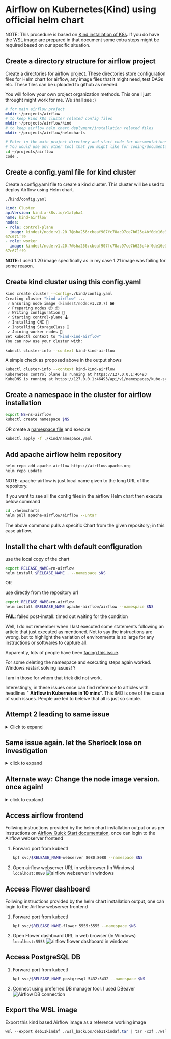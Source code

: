 # Airflow on Kubernetes(Kind) using official helm chart

NOTE: This procedure is based on [Kind installation of K8s](https://github.com/arundeep78/wsl_debian_dev/blob/master/Kind_k8s_Readme.md). If you do have the WSL image are prepared in that document some extra steps might be required based on our specific situation.

## Create a directory structure for airflow project

Create a directories for airflow project. These directories store configuration files for Helm chart for airflow, any image files that it might need, test DAGs etc. These files can be uploaded to github as needed.

You will follow your own project organization methods. This one I just throught might work for me. We shall see  :)

```zsh
# for main airflow project
mkdir ~/projects/airflow 
# to keep kind k8s cluster related config files
mkdir ~/projects/airflow/kind 
# to keep airflow helm chart deplyment/installation related files
mkdir ~/projects/airflow/helmcharts 

# Enter in the main project directory and start code for documentations.
# You would use any other tool that you might like for coding/documentation
cd ~/projects/airflow
code .
```

## Create a config.yaml file for kind cluster

Create a config.yaml file to creare a kind cluster. This cluster will be used to deploy Airflow using Helm chart.

`./kind/config.yaml`

```yaml
kind: Cluster
apiVersion: kind.x-k8s.io/v1alpha4
name: kind-airflow
nodes:
- role: control-plane
  image: kindest/node:v1.20.7@sha256:cbeaf907fc78ac97ce7b625e4bf0de16e3ea725daf6b04f930bd14c
67c671ff9
- role: worker
  image: kindest/node:v1.20.7@sha256:cbeaf907fc78ac97ce7b625e4bf0de16e3ea725daf6b04f930bd14c
67c671ff9
```

**NOTE**: I used 1.20 image specifically as in my case 1.21 image was failing for some reason.

## Create kind cluster using this config.yaml

```zsh
kind create cluster --config=./kind/config.yaml                                              ─╯
Creating cluster "kind-airflow" ...
 ✓ Ensuring node image (kindest/node:v1.20.7) 🖼
 ✓ Preparing nodes 📦 📦
 ✓ Writing configuration 📜
 ✓ Starting control-plane 🕹️
 ✓ Installing CNI 🔌
 ✓ Installing StorageClass 💾
 ✓ Joining worker nodes 🚜
Set kubectl context to "kind-kind-airflow"
You can now use your cluster with:

kubectl cluster-info --context kind-kind-airflow
```

A simple check as proposed above in the output shows

```zsh
kubectl cluster-info --context kind-kind-airflow                                      ─╯
Kubernetes control plane is running at https://127.0.0.1:46493
KubeDNS is running at https://127.0.0.1:46493/api/v1/namespaces/kube-system/services/kube-dns:dns/proxy
```

## Create a namespace in the cluster for airflow installation

```zsh
export NS=ns-airflow
kubectl create namespace $NS
```

OR create a [namespace file](kind/namespace.yaml) and execute

```zsh
kubectl apply -f ./kind/namespace.yaml
```

## Add apache airflow helm repository

```zsh
helm repo add apache-airflow https://airflow.apache.org
helm repo update
```

NOTE: apache-airflow is just local name given to the long URL of the repository.

If you want to see all the config files in the airflow Helm chart then execute below command

```zsh
cd ./helmcharts
helm pull apache-airflow/airflow --untar
```

The above command pulls a specific Chart from the given repository; in this case airflow.

## Install the chart with default configuration

use the local copy of the chart

```zsh
export RELEASE_NAME=rn-airflow
helm install $RELEASE_NAME . --namespace $NS
```

OR

use directly from the repository url

```zsh
export RELEASE_NAME=rn-airflow
helm install $RELEASE_NAME apache-airflow/airflow --namespace $NS
```

**FAIL**: failed post-install: timed out waiting for the condition

Well, I do not remember when I last executed some statements following an article that just executed as mentioned. Not to say the instructions are wrong, but to highlight the variation of environments is so large for any instructions or softwares to capture all.

Apparently, lots of people have been [facing this issue](https://github.com/apache/airflow/issues/16176).

For some deleting the namespace and executing steps again worked. Windows restart solving issues! ?

I am in those for whom that trick did not work.

Interestingly, in these issues once can find reference to articles with headlines " **Airflow in Kubernetes in 10 mins**". This IMO is one of the cause of such issues. People are led to beleive that all is just so simple.

## Attempt 2 leading to same issue

<details>
  <summary> Click to expand</summary>

Cleanup

```zsh
kind delete cluster --namespace $NS
```

start again

1. create kind cluster
2. create namespace in cluster
3. set default namespace for kubectl commands

   ```zsh
   kcn $NS # This short works if you have Oh My ZSH installed
   ```

4. Helm install with debug option

  ```zsh
  helm install $RELEASE_NAME apache-airflow/airflow --namespace $NS --debug
  ```

</details>

## Same issue again. let the Sherlock lose on investigation

<details>

<summary>click to expand</summary>

1. Check pods. All are in `ImagePullBackOff` status

   ```zsh
   kgp
   ```

2. get logs of one of the failed pods

   ```zsh
   kdp rn-airflow-redis-0 # you may have a different pod name
   ```

3. Error seems to be getting image downloaded from Docker.io into the node

   ```zsh
   Failed to pull image "redis:6-buster": rpc error: code = Unknown desc = failed to pull and unpack image "docker.io/library/redis:6-buster": failed to resolve reference "docker.io/library/redis:6-buster": failed to do request: Head "https://registry-1.docker.io/v2/library/redis/manifests/6-buster": dial tcp: lookup registry-1.docker.io on 172.19.0.1:53: no such host
   ```

4. Try reaching out the host `registry-1.docker.io` on the host machine. it seems get the IP address, just that ping is blocked(probably) at server level

   ```zsh
    $ping registry-1.docker.io
    PING registry-1.docker.io (54.198.211.201) 56(84) bytes of data.
    $ping registry.docker.io
    PING registry-1.docker.io (54.198.211.201) 56(84) bytes of data.
    $ping docker.io
    PING docker.io (34.237.197.36) 56(84) bytes of data.
   ```

5. That means host WSL Debian can reach docker. Some network issue in cluster node images. Let's see if node has access to internet. Which nodes exists in kind cluster?

    ```zsh
    $kind get nodes --name kind-airflow
    kind-airflow-worker
    kind-airflow-control-plane
    ```

6. As these nodes are actually docker images running in the host, we can open an interactive session with the worker node.

   ```zsh
   docker exec -it kind-airflow-worker bash
   root@kind-airflow-worker:/#
   ```

7. As this is a restricted image need to install basic tools first

    ```zsh
    apt update
    apt install iputils-ping traceroute
    ```

8. Lets try reaching out the docker.io and registry-1.docker.io from this node

    ```zsh
    $root@kind-airflow-worker:/# ping docker.io
    PING docker.io (34.237.197.36) 56(84) bytes of data.
    $root@kind-airflow-worker:/# ping registry-1.docker.io
    ping: registry-1.docker.io: No address associated with hostname
    $root@kind-airflow-worker:/# ping registry.docker.io
    ping: registry.docker.io: Name or service not known
    ```

9. For some reason this node can reach to docker.io with same IP address as host, but cannot find IP address of registry-1.docker.io. Why? can it reach other common hosts? Lets try some of the common ones

    ```zsh
    $root@kind-airflow-worker:/# ping google.com
    PING google.com (216.239.32.10) 56(84) bytes of data.
    64 bytes from ns1.google.com (216.239.32.10): icmp_seq=1 ttl=105 time=41.0 ms
    $root@kind-airflow-worker:/# ping yahoo.com
    PING YAHoo.com (98.137.11.163) 56(84) bytes of data.
    64 bytes from media-router-fp74.prod.media.vip.gq1.yahoo.com (98.137.11.163): icmp_seq=1 ttl=42 time=186 ms
    $root@kind-airflow-worker:/# ping amazon.com
    PING aMAzon.com (176.32.103.205) 56(84) bytes of data.
    64 bytes from 176.32.103.205 (176.32.103.205): icmp_seq=1 ttl=233 time=131 ms
    ```

10. The node has internet connection, great!. But for some reason it just cannot resolve that particular host related to docker registry!! This means general internet routing is working. In this specific case.

    `From Kubernetes KIND cluster node(which is a docker container) > to WSL2 Debian host (running docker engine) > Windows 11 (with WSL2) > to router and further.`

11. How are the network settings in different computing units
    1. In Kind worker node, which is infact a docker container

        ```zsh
        $root@kind-airflow-worker:/ hostname -I
        10.244.1.1 10.244.1.1 10.244.1.1 10.244.1.1 10.244.1.1 10.244.1.1 172.19.0.2 10.244.1.1 10.244.1.1 10.244.1.1 fc00:f853:ccd:e793::2
        $root@kind-airflow-worker:/ cat /etc/resolv.conf
        nameserver 172.19.0.1
        options ndots:0
        ```

    2. In WSL2 machine that hosts the docker environment and kind deployment

        ```zsh
        $hostname -I
        172.17.121.109 172.17.0.1 172.19.0.1 172.18.0.1 fc00:f853:ccd:e793::1
        $cat /etc/resolv.conf
        # This file was automatically generated by WSL. To stop automatic generation of this file, add the following entry to /etc/wsl.conf:
        # [network]
        # generateResolvConf = false
        nameserver 172.17.112.1
        ```

    3. In windows machine running WSL 2 image

        ```powershell
        ipconfig
        Wireless LAN adapter Wi-Fi:

          Connection-specific DNS Suffix  . : TL-WA860RE
          Link-local IPv6 Address . . . . . : fe80::8cde:69ec:2173:cd80%15
          IPv4 Address. . . . . . . . . . . : 192.168.1.102
          Subnet Mask . . . . . . . . . . . : 255.255.255.0
          Default Gateway . . . . . . . . . : 192.168.1.1

       Ethernet adapter vEthernet (WSL):

          Connection-specific DNS Suffix  . :
          Link-local IPv6 Address . . . . . : fe80::b1b4:4306:8fd8:368e%43
          IPv4 Address. . . . . . . . . . . : 172.17.112.1
          Subnet Mask . . . . . . . . . . . : 255.255.240.0
          Default Gateway . . . . . . . . . :
        ```

12. This seems OK! atleast to me. Kind node with IP address 172.19.0.2 points to 172.19.0.1 as nameserver, which is IP of the host machine running Kind cluster in docker. This hostmachine points to 172.17.112.1 as nameserver, which is IP address of the WSL interface. And that some connects to local adapter on Windows and out it goes to the internet world. This is how it can connect to google and yahoo and likes. Not sure what is the block for registry.docker.io. I need some network expert!!!
13. How about `traceroute`?. It seems for some reason DNS tables are not reaching the Kind node. Not sure, as to why only registry-1.docker.com is not working
    1. On Debian host WSL2 image

        ```zsh
        $traceroute docker.io
        traceroute to docker.io (35.171.64.121), 30 hops max, 60 byte packets
        1  arunpc.mshome.net (172.17.112.1)  0.338 ms  0.223 ms  0.214 ms
        2  speedport.ip (192.168.1.1)  3.671 ms  3.621 ms  6.535 ms
        $traceroute registry-1.docker.io
        traceroute to registry-1.docker.io (54.198.211.201), 30 hops max, 60 byte packets
        1  arunpc.mshome.net (172.17.112.1)  0.251 ms  0.172 ms  0.166 ms
        2  speedport.ip (192.168.1.1)  2.993 ms  3.070 ms  5.096 ms
        ```

    2. On kind node

        ```zsh
        $root@kind-airflow-worker:/ traceroute registry-1.docker.io
        registry-1.docker.io: No address associated with hostname
        Cannot handle "host" cmdline arg 'registry-1.docker.io' on position 1 (argc 1)
        $root@kind-airflow-worker:/ traceroute docker.io
        traceroute to docker.io (54.84.243.136), 30 hops max, 60 byte packets
        1  172.19.0.1 (172.19.0.1)  0.246 ms  0.010 ms  0.006 ms
        2  arunpc.mshome.net (172.17.112.1)  0.193 ms  0.145 ms  0.208 ms
        3  speedport.ip (192.168.1.1)  2.803 ms  2.778 ms  2.733 ms

        ```

        however traceroute to IP address as given by WSL host is working.

        ```zsh
        $root@kind-airflow-worker:/ traceroute 54.198.211.201
        traceroute to 54.198.211.201 (54.198.211.201), 30 hops max, 60 byte packets
        1  172.19.0.1 (172.19.0.1)  0.226 ms  0.011 ms  0.005 ms
        2  arunpc.mshome.net (172.17.112.1)  0.272 ms  0.253 ms  0.262 ms
        3  speedport.ip (192.168.1.1)  2.693 ms  2.704 ms  3.169 ms
        ```

14. It seems trouble is only with the specific name resolution. Maybe it has something to do with the host with hyphen '-' in the name. But that should also mean that it is something specific to the Node image's linux version/configuration etc. As same host is working through Debian on WSL and Windows. Well, it does not seem to be a generic issue. I searched for some websites with hyphen in names and it works!!. What is wrong with registry-1.docker.io and where??

    ```zsh
    $root@kind-airflow-worker:/ ping street-map.co.uk
    PING street-map.co.uk (199.59.243.200) 56(84) bytes of data.
    64 bytes from 199.59.243.200 (199.59.243.200): icmp_seq=1 ttl=118 time=17.1 ms
    $root@kind-airflow-worker:/ ping merriam-webster.com
    PING merriam-webster.com (65.9.20.55) 56(84) bytes of data.
    64 bytes from server-65-9-20-55.zag50.r.cloudfront.net (65.9.20.55): icmp_seq=1 ttl=243 time=18.2 ms
    $root@kind-airflow-worker:/ ping ghcr.io
    PING ghcr.io (140.82.121.33) 56(84) bytes of data.
    ```

15. There are some articles that talks about hyphens and underscores in hostnames. But none that could specify why just a specific host won't work. As my knowledge of networks is limited, so I have not clue what could I do. So, i tried to setup `/etc/resolve.conf` in Kind node image same as it is for the WSL Debian host where docker/kind is running and give it a try. It works!!!.

    ```zsh
    $root@kind-airflow-worker:/ nano /etc/resolv.conf

    #nameserver 172.19.0.1
    nameserver 172.17.112.1
    options ndots:0

    $root@kind-airflow-worker:/ traceroute registry-1.docker.io
    traceroute to registry-1.docker.io (52.200.37.142), 30 hops max, 60 byte packets
    1  172.19.0.1 (172.19.0.1)  0.075 ms  0.015 ms  0.010 ms
    2  arunpc.mshome.net (172.17.112.1)  0.193 ms  0.170 ms  0.162 ms
    ```

16. But why? Where is the block for registry-1.docker.io in the original/default setup when everything else is working? This may be a search later, but for now need to see what can I need to change so that this change remains in the node image even when I delete the kind cluster and restart it. Is it a docker change or something need to be added to the kind cluster's config.yaml? as I change in docker then it will be for every docker/kind instance. Maybe better to find image/cluster specific solution.


</details>

## Alternate way: Change the node image version. once again!

<details>

<summary>
click to expland
</summary>

As I am new to kubernetes, kind, docker and not much of an expert of networking too, so it takes long time to investigate issues. While I was thinking and searching for solution, it occured to me, that may be I can change the node image again. The original kind cluster was based on node image 1.20, [because 1.21 had issues.](https://github.com/arundeep78/wsl_debian_dev/blob/master/Kind_k8s_Readme.md#test-kind)

* ### Kind cluster with Node image version 1.23

Looking at the [Kind releases](https://github.com/kubernetes-sigs/kind/releases), I noticed that even 1.23 is supported and I used it.

Cluster creation works!
![kind cluster with node image 1.23](kind/images/kind_cluster_1.23.drawio.svg)

* ### Test network in worker node

Need to install `iputils-ping` and `traceroute` package to test it

1. google.com works

    ```zsh
    root@kind-airflow-worker:/ ping google.com
    PING google.com (142.251.39.46) 56(84) bytes of data.
    64 bytes from bud02s38-in-f14.1e100.net (142.251.39.46): icmp_seq=1 ttl=116 time=24.8 ms
    ```

2. How about registry-1.docker.io. It works too!!

    ```zsh
    root@kind-airflow-worker:/# traceroute registry-1.docker.io
    traceroute to registry-1.docker.io (174.129.220.74), 30 hops max, 60 byte packets
    1  172.19.0.1 (172.19.0.1)  0.182 ms  0.010 ms  0.006 ms
    2  172.17.112.1 (172.17.112.1)  0.172 ms  0.408 ms  0.385 ms
    3  192.168.1.1 (192.168.1.1)  2.623 ms  5.489 ms  2.559 ms
    ```

* ### Time to install airflow helm chart now

```zsh
$helm install $RELEASE_NAME apache-airflow/airflow --namespace $NS --debug
install.go:178: [debug] Original chart version: ""
....

You can get Fernet Key value by running the following:

    echo Fernet Key: $(kubectl get secret --namespace ns-airflow rn-airflow-fernet-key -o jsonpath="{.data.fernet-key}" | base64 --decode)

###########################################################
#  WARNING: You should set a static webserver secret key  #
###########################################################

You are using a dynamically generated webserver secret key, which can lead to
unnecessary restarts of your Airflow components.

Information on how to set a static webserver secret key can be found here:
https://airflow.apache.org/docs/helm-chart/stable/production-guide.html#webserver-secret-key
```

**It works!**: Still don't know why the other one does not work

**Lesson**: This is seems to be the way with new style of infrastructure. People just replace the version/number of some file/image and test if it works. If works then fine, if not then try another version/file/chart/yaml or whatever.

It would appear that another layer of administrators/developers have been created who actually find root causes and solutions to when one these images do not work. While the "front facing admnistrators" just try to find which image works and do some little of tweaking by searching while lines in those yaml files to change. Maybe it is OK in the new environment. However, coming from the old setup, I would like to know why my application could not work in a given setup. And maybe that means I need to go to the another level of administrators?

### Additional notes

As I continued to work on it. I found there is some randomness somewhere which caused this network issues. I had issues with version 1.23 as well as 1.20.
I had issues with Docker DNS configured to 8.8.8.8 as well as default entry as well.

However, even when network was working Airflow installation using helm will fail at times. To be specific helm command would fail, but if you check nodes, they were still working and after sometime all will be in running status. Trouble was that I could not log on to Airflow web frontend with standard user credentials.

Reason was that default helm command waits for 5minutes for a job to complete. In my case download of images was taking long time. So helm command would fail and stop after 5 min and would not trigger the user creation job. So I changed the standard airflow installtion command to

```zsh
$helm install $RELEASE_NAME apache-airflow/airflow --namespace $NS --debug --timeout 10m
```

In this case helm would wait for job to complete and trigger the user creation job. 

</details>

## Access airflow frontend

Follwing instructions provided by the helm chart installation output or as per instructions on [Airflow Quick Start documentaion](https://airflow.apache.org/docs/helm-chart/stable/quick-start.html), once can login to the Airflow webserver frontend

1. Forward port from kubectl

   ```zsh
   kpf svc/$RELEASE_NAME-webserver 8080:8080 --namespace $NS
   ```

2. Open airflow webserver URL in webbrowser (In Windows) `localhost:8080`
   ![airflow webserver in windows](images/airflow_webserver.drawio.svg)

## Access Flower dashboard

Follwing instructions provided by the helm chart installation output, one can login to the Airflow webserver frontend

1. Forward port from kubectl

   ```zsh
   kpf svc/$RELEASE_NAME-flower 5555:5555 --namespace $NS
   ```

2. Open Flower dashboard URL in web browser (In Windows) `localhost:5555`
   ![airflow flower dashboard in windows](images/airflow_flower.drawio.svg)

## Access PostgreSQL DB

1. Forward port from kubectl

   ```zsh
   kpf svc/$RELEASE_NAME-postgresql 5432:5432 --namespace $NS
   ```

2. Connect using preferred DB manager tool. I used DBeaver
   ![Airflow DB connection](images/airflow_pgsql.drawio.svg)

## Export the WSL image

Export this kind based Airflow image as a reference working image

```powershell
wsl --export deb11kindaf ./wsl_backups/deb11kindaf.tar | tar -czf ./wsl_backups/deb11kindaf.tar.gz ./wsl_backups/deb11kindaf.tar
```